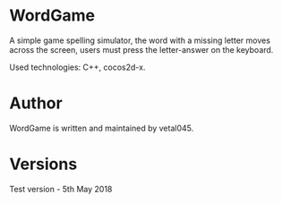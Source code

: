 # WordGame

A simple game spelling simulator, the word with a missing letter moves across the screen, users must press the letter-answer on the keyboard.

Used technologies: C++, cocos2d-x.

# Author

WordGame is written and maintained by vetal045.


# Versions

Test version - 5th May 2018


